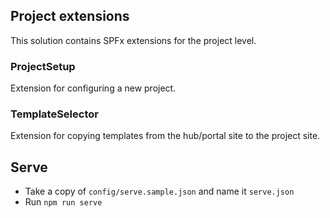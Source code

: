 ## Project extensions

This solution contains SPFx extensions for the project level.

### ProjectSetup
Extension for configuring a new project.

### TemplateSelector
Extension for copying templates from the hub/portal site to the project site.

## Serve
- Take a copy of `config/serve.sample.json` and name it `serve.json`
- Run `npm run serve`